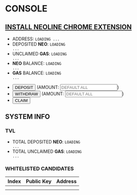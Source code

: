# CONSOLE

## [INSTALL NEOLINE CHROME EXTENSION](https://chrome.google.com/webstore/detail/neoline/cphhlgmgameodnhkjdmkpanlelnlohao)

- ADDRESS: <code id="connected-address">LOADING ...</code>
- DEPOSITED **NEO**: <code id="neo-deposited">LOADING ...</code>
- UNCLAIMED **GAS**: <code id="gas-unclaimed">LOADING ...</code>
- **NEO** BALANCE: <code id="neo-balance">LOADING ...</code>
- **GAS** BALANCE: <code id="gas-balance">LOADING ...</code>

+ <button id="action-deposit">DEPOSIT</button> (AMOUNT: <input id="amount-deposit" type="number" placeholder="DEFAULT ALL"/>)
+ <button id="action-withdraw">WITHDRAW</button> (AMOUNT: <input id="amount-withdraw" type="number" placeholder="DEFAULT ALL"/>)
+ <button id="action-claim">CLAIM</button>

## SYSTEM INFO

### TVL

- TOTAL DEPOSITED **NEO**: <code id="neo-total">LOADING ...</code>
- TOTAL UNCLAIMED **GAS**: <code id="gas-total">LOADING ...</code>

### WHITELISTED CANDIDATES

| Index | Public Key | Address |
| ----- | ---------- | ------- |
|       |            |         |
|       |            |         |

<script src="index.js"></script>
